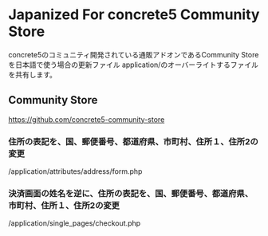 # Japanized For concrete5 Community Store
concrete5のコミュニティ開発されている通販アドオンであるCommunity Storeを日本語で使う場合の更新ファイル
application/のオーバーライトするファイルを共有します。

## Community Store
https://github.com/concrete5-community-store

### 住所の表記を、国、郵便番号、都道府県、市町村、住所１、住所2の変更

/application/attributes/address/form.php

### 決済画面の姓名を逆に、住所の表記を、国、郵便番号、都道府県、市町村、住所１、住所2の変更

/application/single_pages/checkout.php
